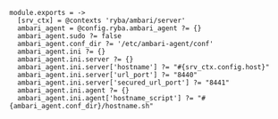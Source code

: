 

    module.exports = ->
      [srv_ctx] = @contexts 'ryba/ambari/server'
      ambari_agent = @config.ryba.ambari_agent ?= {}
      ambari_agent.sudo ?= false
      ambari_agent.conf_dir ?= '/etc/ambari-agent/conf'
      ambari_agent.ini ?= {}
      ambari_agent.ini.server ?= {}
      ambari_agent.ini.server['hostname'] ?= "#{srv_ctx.config.host}"
      ambari_agent.ini.server['url_port'] ?= "8440"
      ambari_agent.ini.server['secured_url_port'] ?= "8441"
      ambari_agent.ini.agent ?= {}
      ambari_agent.ini.agent['hostname_script'] ?= "#{ambari_agent.conf_dir}/hostname.sh"
